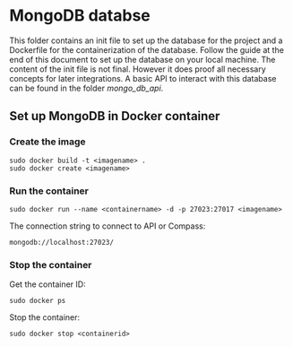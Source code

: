 # MongoDB databse
This folder contains an init file to set up the database for the project and a Dockerfile for the containerization of the database.
Follow the guide at the end of this document to set up the database on your local machine.
The content of the init file is not final. However it does proof all necessary concepts for later integrations.
A basic API to interact with this database can be found in the folder *mongo_db_api*.
## Set up MongoDB in Docker container
### Create the image
```
sudo docker build -t <imagename> .
sudo docker create <imagename>
```
### Run the container
```
sudo docker run --name <containername> -d -p 27023:27017 <imagename>
```
The connection string to connect to API or Compass:
```
mongodb://localhost:27023/
```
### Stop the container
Get the container ID:
```
sudo docker ps
```
Stop the container:
```
sudo docker stop <containerid>
```